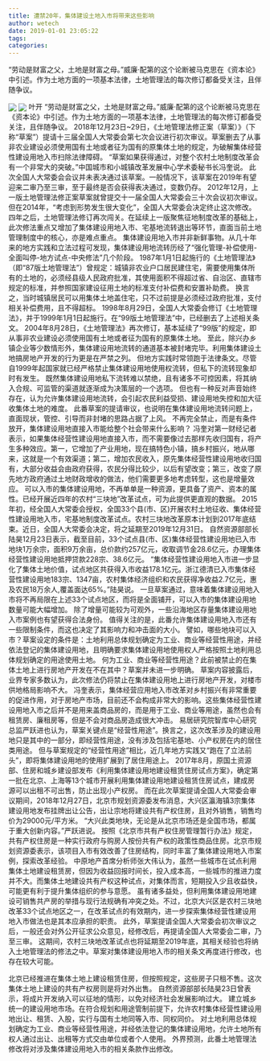 ```yaml
---
title: 遭禁20年，集体建设土地入市将带来这些影响
author: wetech
date: 2019-01-01 23:05:22
tags: 
categories: 
---
```

“劳动是财富之父，土地是财富之母。”威廉·配第的这个论断被马克思在《资本论》中引述。作为土地方面的一项基本法律，土地管理法的每次修订都备受关注，且伴随争议。
<!-- more -->
<img align="center" border="0" src="https://imgcdn.yicai.com/uppics/images/2019/01/339d4019a5638bc674f9024811bc996b.jpg" />
<img align="center" border="0" src="https://imgcdn.yicai.com/uppics/images/2019/01/0e740077c96466e83ae62fac252fdb94.jpg" />
叶开
“劳动是财富之父，土地是财富之母。”威廉·配第的这个论断被马克思在《资本论》中引述。作为土地方面的一项基本法律，土地管理法的每次修订都备受关注，且伴随争议。
2018年12月23日~29日，《土地管理法修正案（草案）》（下称“草案”）提请十三届全国人大常委会第七次会议进行初次审议。草案删去了从事非农业建设必须使用国有土地或者征为国有的原集体土地的规定，为破解集体经营性建设用地入市扫除法律障碍。
“草案如果获得通过，对整个农村土地制度改革会有一个非常大的突破。”中国城市和小城镇改革发展中心学术委秘书长冯奎说。
此次全国人大常委会会议并未表决通过该草案。一般情况下，该草案在2019年有望迎来二审乃至三审，至于最终是否会获得表决通过，变数仍存。
2012年12月，上一版土地管理法修正案草案就曾提交十一届全国人大常委会三十次会议初次审议。但在2014年，“考虑到形势发生很大变化”，全国人大常委会决定终止这次修改。
四年之后，土地管理法修订再次闯关。在延续上一版聚焦征地制度改革的基础上，此次修法重点又增加了集体建设用地入市、宅基地流转退出等环节，直面当前土地管理制度中的核心，亦是难点重点。
集体建设用地入市并非新鲜事物。从几十年来的地方实践和立法过程可发现，集体建设用地流转历经了“强化管理-补偿使用-全面叫停-地方试点-中央修法”几个阶段。
1987年1月1日起施行的《土地管理法》（即“87版土地管理法”）曾规定：城镇非农业户口居民建住宅，需要使用集体所有的土地的，必须经县级人民政府批准，其使用面积不得超过省、自治区、直辖市规定的标准，并参照国家建设征用土地的标准支付补偿费和安置补助费。
换言之，当时城镇居民可以用集体土地盖住宅，只不过前提是必须经过政府批准，支付相关补偿费用，且不得超标。
1998年8月29日，全国人大常委会修订《土地管理法》，并于1999年1月1日起施行。在“99版土地管理法”中，已经删去了上述相关条文。
2004年8月28日，《土地管理法》再次修订，基本延续了“99版”的规定，即从事非农业建设必须使用国有土地或者征为国有的原集体土地。
至此，除兴办乡镇企业等少数情形外，集体建设用地流转的通道基本被封堵完毕。利用集体建设土地搞房地产开发的行为更是在严禁之列。
但地方实践时常领跑于法律条文。尽管自1999年起国家就已经严格禁止集体建设用地使用权流转，但私下的流转现象却时有发生。
既然集体建设用地私下流转难以禁绝，且有诸多不可控因素，将其纳入合规、可监管的渠道就逐渐成为决策层的一个选项。
但也有一种反对声音始终存在，认为允许集体建设用地流转，会引起农民利益受损、建设用地失控和加大征收集体土地的难度。
此番草案的提请审议，也说明在集体建设用地流转问题上，直面现状，管控、引导而非封堵的思路占据了上风。
不再完全禁止，而是有条件放开，集体建设用地直接入市能给整个社会带来什么影响？
冯奎对第一财经记者表示，如果集体经营性建设用地直接入市，而不需要像过去那样先收归国有，将产生多种效应。第一，它增加了产业用地，现在搞特色小镇，搞乡村振兴，地从哪来，这就是一个有效渠道；第二，增加农民收入，原先集体经营性建设用地收归国有，大部分收益会由政府获得，农民分得比较少，以后有望改变；第三，改变了原先地方政府通过土地财政增收的做法，他们需要更多地考虑转型，这也是增量效应。
可以入市的集体建设用地，不再单单是一种资源，更具备了资产、资本的属性。已经开展近四年的农村“三块地”改革试点，可为此提供更直观的数据。
2015年初，经全国人大常委会授权，全国33个县(市、区)开展农村土地征收、集体经营性建设用地入市，宅基地制度改革试点。农村三块地改革原本计划到2017年底结束。近日，全国人大常委会决定，将之延期至2019年12月31日。
自然资源部部长陆昊12月23日表示，截至目前，33个试点县(市、区)集体经营性建设用地已入市地块1万余宗，面积9万余亩，总价款约257亿元，收取调节金28.6亿元，办理集体经营性建设用地抵押贷款228宗、38.6亿元。
“集体经营性建设用地入市进一步显化了集体土地价值，试点地区共获得入市收益178.1亿元。浙江德清已入市集体经营性建设用地183宗、1347亩，农村集体经济组织和农民获得净收益2.7亿元，惠及农民18万余人,覆盖面达65%。”陆昊说。
一旦草案通过，意味着集体建设用地入市将不再局限在上述33个试点地区，而将是全面铺开，可以入市的集体建设用地数量可能大幅增加。
除了增量可能较为可观外，一些沿海地区存量集体建设用地入市案例也有望获得合法身份。
值得关注的是，此番允许集体建设用地入市还有一些限制条件，而这也决定了其影响力和冲击面的大小。
譬如，哪些地块可以入市？草案设定的条件是：土地利用总体规划确定为工业、商业等经营性用途，并经依法登记的集体建设用地，且明确要求集体建设用地使用权人严格按照土地利用总体规划确定的用途使用土地。
何为工业、商业等经营性用途？此前被禁止的在集体土地上进行房地产开发在不在其中？草案并未进一步明确。
草案内容披露后，业界专家多数认为，此次修法仍将禁止在集体建设用地上进行房地产开发，对楼市供地格局影响不大。
冯奎表示，集体经营应用地入市改革对乡村振兴有非常重要的促进作用，对于房地产市场，目前还不会构成非常大的影响。这些集体经营性建设用地入市之后并不是用来盖商品房的，而是用于工业、商业等用途，虽然也会有租赁房、廉租房等，但是不会对商品房造成很大冲击。
易居研究院智库中心研究总监严跃进也认为，草案关键点是“经营性用途”。换言之，这次改革涉及的建设用地只是其中的一部分，即经营性用途，没有涉及包括宅基地、小产权房在内的居住类用途。
但与草案规定的“经营性用途”相比，近几年地方实践又“跑在了立法前头”，即将集体建设用地的使用扩展到了居住用途上。
2017年8月，原国土资源部、住房和城乡建设部发布《利用集体建设用地建设租赁住房试点方案》，确定第一批在北京、上海等13个城市开展利用集体建设用地建设租赁住房试点，建成房源可以出租不可出售，防止出现小产权房。
而在此次草案提请全国人大常委会审议期间，2018年12月27日，北京市规划资源委发布消息，大兴区瀛海镇3宗集体建设用地发布挂牌出让公告，出让宗地将建设共有产权住房，且对外销售，销售均价为29000元/平方米。
“大兴此类地块，无论是从北京市场还是全国市场，都属于重大创新内容。”严跃进说。
按照《北京市共有产权住房管理暂行办法》规定，共有产权住房是一种实行政府与购房人按份共有产权的政策性商品住房。北京市规划资源委表示，该项目入市有效改善了住房结构，同时丰富了集体建设用地入市案例，探索改革经验。
中原地产首席分析师张大伟认为，虽然一些城市在试点利用集体土地建设租赁房，但因为收益回报时间长，投入成本高，一些城市的推进力度并不大。而集体土地建设共有产权这种试点，对集体而言，短期投入少且收益快，可能更有利于提升集体组织的参与意愿。
虽有诸多益处，但利用集体建设用地建设可销售共产房的举措与现行法规确有冲突之处。不过，北京大兴区是农村三块地改革33个试点地区之一，在改革试点的有效期内，进一步探索集体经营性建设用地入市做法也是其本应承担的职责。
此外，草案提请全国人大常委会初次审议之后，一般还会对外公开征求公众意见，经修改后，再提请全国人大常委会二审，乃至三审。
这期间，农村三块地改革试点也将延期至2019年底，其相关经验也将纳入土地管理法的修法之中。草案对集体建设用地入市的相关条文再度进行修改，也存在较大可能。
 
 
北京已经推进在集体土地上建设租赁住房，但按照规定，这些房子只租不售。这次集体土地上建设的共有产权房则是将对外出售。
自然资源部部长陆昊23日曾表示，将成片开发纳入可以征地的情形，以免对经济社会发展影响过大。
建立城乡统一的建设用地市场。在符合规划和用途管制前提下，允许农村集体经营性建设用地出让、租赁、入股，实行与国有土地同等入市、同权同价。
对土地利用总体规划确定为工业、商业等经营性用途，并经依法登记的集体建设用地，允许土地所有权人通过出让、出租等方式交由单位或者个人使用。
外界预测，此番土地管理法修改将对涉及集体建设用地入市的相关条款作出修改。
